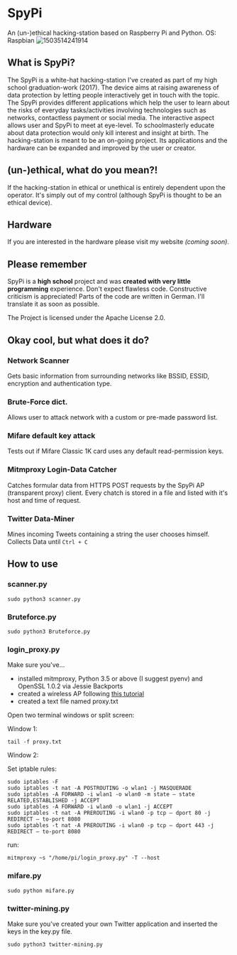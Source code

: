 # SpyPi
An (un-)ethical hacking-station based on Raspberry Pi and Python.
OS: Raspbian
![1503514241914](https://user-images.githubusercontent.com/31287043/29633707-69c2e620-8847-11e7-989a-b9c80488df3d.jpg)
## What is SpyPi?
The SpyPi is a white-hat hacking-station I've created as part of my high school graduation-work (2017). The device aims at raising awareness of data protection by letting people interactively get in touch with the topic. The SpyPi provides different applications which help the user to learn about the risks of everyday tasks/activities involving technologies such as networks, contactless payment or social media. The interactive aspect allows user and SpyPi to meet at eye-level. To schoolmasterly educate about data protection would only kill interest and insight at birth. The hacking-station is meant to be an on-going project. Its applications and the hardware can be expanded and improved by the user or creator.

## (un-)ethical, what do you mean?!
If the hacking-station in ethical or unethical is entirely dependent upon the operator. It's simply out of my control (although SpyPi is thought to be an ethical device).
## Hardware 
If you are interested in the hardware please visit my website *(coming soon)*.

## Please remember 
SpyPi is a **high school** project and was **created with very little programming** experience. Don't expect flawless code. Constructive criticism is appreciated! Parts of the code are written in German. I'll translate it as soon as possible.

The Project is licensed under the Apache License 2.0. 
## Okay cool, but what does it do?
### Network Scanner
Gets basic information from surrounding networks like BSSID, ESSID, encryption and authentication type.
### Brute-Force dict.
Allows user to attack network with a custom or pre-made password list.
### Mifare default key attack
Tests out if Mifare Classic 1K card uses any default read-permission keys.
### Mitmproxy Login-Data Catcher
Catches formular data from HTTPS POST requests by the SpyPi AP (transparent proxy) client. Every chatch is stored in a file and listed with it's host and time of request.
### Twitter Data-Miner
Mines incoming Tweets containing a string the user chooses himself. Collects Data until ```Ctrl + C```

## How to use
### scanner.py
```
sudo python3 scanner.py
```
### Bruteforce.py
```
sudo python3 Bruteforce.py
```
### login_proxy.py
Make sure you've... 
- installed mitmproxy, Python 3.5 or above (I suggest pyenv) and OpenSSL 1.0.2 via Jessie Backports
- created a wireless AP following [this tutorial](https://learn.adafruit.com/setting-up-a-raspberry-pi-as-a-wifi-access-point/overview) 
- created a text file named proxy.txt

Open two terminal windows or split screen:

Window 1:
```
tail -f proxy.txt
```
Window 2:

Set iptable rules:
```
sudo iptables -F
sudo iptables -t nat -A POSTROUTING -o wlan1 -j MASQUERADE
sudo iptables -A FORWARD -i wlan1 -o wlan0 -m state — state RELATED,ESTABLISHED -j ACCEPT
sudo iptables -A FORWARD -i wlan0 -o wlan1 -j ACCEPT
sudo iptables -t nat -A PREROUTING -i wlan0 -p tcp — dport 80 -j REDIRECT — to-port 8080
sudo iptables -t nat -A PREROUTING -i wlan0 -p tcp — dport 443 -j REDIRECT — to-port 8080
```
run:
```
mitmproxy ~s "/home/pi/login_proxy.py" -T --host
```
### mifare.py
```
sudo python mifare.py
```
### twitter-mining.py
Make sure you've created your own Twitter application and inserted the keys in the key.py file.
```
sudo python3 twitter-mining.py
```
